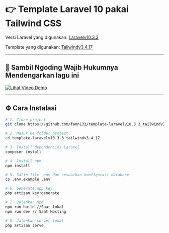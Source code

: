 # 👉 Template Laravel 10 pakai Tailwind CSS

Versi Laravel yang digunakan: [Laravelv10.3.3](https://laravel.com/docs/10.x)

Template yang digunakan: [Tailwindv3.4.17](https://v3.tailwindcss.com/docs/guides/laravel)

---

## 🎥 Sambil Ngoding Wajib Hukumnya Mendengarkan lagu ini

[![Lihat Video Demo](https://img.youtube.com/vi/CtRIsakAgjQ/0.jpg)](https://youtu.be/CtRIsakAgjQ?si=Durnh1AAhMHUqCLS "Klik untuk menonton di YouTube")

---

## ⚙️ Cara Instalasi

```bash
# 1. Clone project
git clone https://github.com/fann133/template-laravelv10.3.3_tailwindv3.4.17.git

# 2. Masuk ke folder project
cd template-laravelv10.3.3_tailwindv3.4.17

# 3. Install dependencies Laravel
composer install

# 4. Install npm
npm install

# 5. Salin file .env dan sesuaikan konfigurasi database
cp .env.example .env

# 6. Generate app key
php artisan key:generate

# 7. Jalankan npm
npm run build //Saat lokal
npm run dev // Saat Hosting

# 8. Jalankan server lokal
php artisan serve
